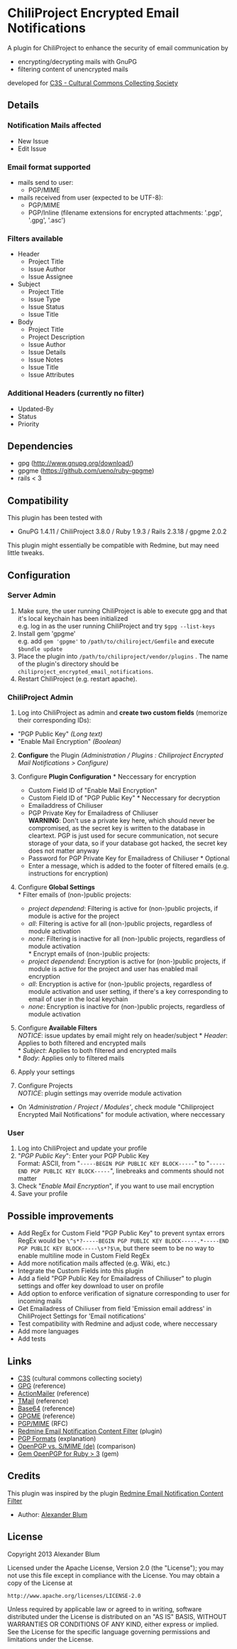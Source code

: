 ChiliProject Encrypted Email Notifications
==========================================

A plugin for ChiliProject to enhance the security of email communication by

* encrypting/decrypting mails with GnuPG
* filtering content of unencrypted mails 

developed for [C3S - Cultural Commons Collecting Society](https://c3s.cc)


Details
-------

### Notification Mails affected

* New Issue
* Edit Issue

### Email format supported

* mails send to user:
  * PGP/MIME
* mails received from user (expected to be UTF-8): 
  * PGP/MIME
  * PGP/Inline (filename extensions for encrypted attachments: '.pgp', '.gpg', '.asc')

### Filters available

* Header
  * Project Title
  * Issue Author
  * Issue Assignee
* Subject
  * Project Title
  * Issue Type
  * Issue Status
  * Issue Title
* Body
  * Project Title
  * Project Description
  * Issue Author
  * Issue Details
  * Issue Notes
  * Issue Title
  * Issue Attributes

### Additional Headers (currently no filter)

* Updated-By
* Status
* Priority


Dependencies
------------

* gpg (http://www.gnupg.org/download/)
* gpgme (https://github.com/ueno/ruby-gpgme)
* rails < 3


Compatibility
-------------

This plugin has been tested with 

* GnuPG 1.4.11 / ChiliProject 3.8.0 / Ruby 1.9.3 / Rails 2.3.18 / gpgme 2.0.2

This plugin might essentially be compatible with Redmine, but may need little tweaks.


Configuration
-------------

### Server Admin

1. Make sure, the user running ChiliProject is able to execute gpg and that it's local keychain has been initialized  
   e.g. log in as the user running ChiliProject and try `$gpg --list-keys`
2. Install gem 'gpgme'  
   e.g. add `gem 'gpgme'` to `/path/to/chiliroject/Gemfile` and execute `$bundle update`
3. Place the plugin into  `/path/to/chiliproject/vendor/plugins` . The name of the plugin's directory should be `chiliproject_encrypted_email_notifications`.
4. Restart ChiliProject (e.g. restart apache).

### ChiliProject Admin

1. Log into ChiliProject as admin and **create two custom fields** (memorize their corresponding IDs):
  * "PGP Public Key" *(Long text)*
  * "Enable Mail Encryption" *(Boolean)*

2. **Configure** the Plugin *(Administration / Plugins : Chiliproject Encrypted Mail Notifications > Configure)*

  1. Configure **Plugin Configuration**
    * Neccessary for encryption
      * Custom Field ID of "Enable Mail Encryption"
      * Custom Field ID of "PGP Public Key"
    * Neccessary for decryption
      * Emailaddress of Chiliuser
      * PGP Private Key for Emailadress of Chiliuser  
        **WARNING**: Don't use a private key here, which should never be compromised, as the secret key is written to the database in cleartext. PGP is just used for secure communication, not secure storage of your data, so if your database got hacked, the secret key does not matter anyway
      * Password for PGP Private Key for Emailadress of Chiliuser
    * Optional
      * Enter a message, which is added to the footer of filtered emails (e.g. instructions for encryption)

  2. Configure **Global Settings**  
    * Filter emails of (non-)public projects:  
      * *project dependend*: Filtering is active for (non-)public projects, if module is active for the project  
      * *all*: Filtering is active for all (non-)public projects, regardless of module activation  
      * *none*: Filtering is inactive for all (non-)public projects, regardless of module activation  
    * Encrypt emails of (non-)public projects:  
      * *project dependend*: Encryption is active for (non-)public projects, if module is active for the project and user has enabled mail encryption  
      * *all*: Encryption is active for (non-)public projects, regardless of module activation and user setting, if there's a key corresponding to email of user in the local keychain  
      * *none*: Encryption is inactive for (non-)public projects, regardless of module activation

  3. Configure **Available Filters**  
     *NOTICE*: issue updates by email might rely on header/subject
    * *Header*: Applies to both filtered and encrypted mails  
    * *Subject*: Applies to both filtered and encrypted mails  
    * *Body*: Applies only to filtered mails  

  4. Apply your settings

3. Configure Projects  
   *NOTICE*: plugin settings may override module activation
  * On *'Administration / Project / Modules'*, check module "Chiliproject Encrypted Mail Notifications" for module activation, where neccessary  


### User

1. Log into ChiliProject and update your profile
2. "*PGP Public Key*": Enter your PGP Public Key   
   Format: ASCII, from "`-----BEGIN PGP PUBLIC KEY BLOCK-----`" to "`-----END PGP PUBLIC KEY BLOCK-----`", linebreaks and comments should not matter
3. Check "*Enable Mail Encryption*", if you want to use mail encryption
4. Save your profile


Possible improvements
---------------------

* Add RegEx for Custom Field "PGP Public Key" to prevent syntax errors  
  RegEx would be `\^s*?-----BEGIN PGP PUBLIC KEY BLOCK-----.*-----END PGP PUBLIC KEY BLOCK-----\s*?$\m`, but there seem to be no way to enable multiline mode in Custom Field RegEx
* Add more notification mails affected (e.g. Wiki, etc.)
* Integrate the Custom Fields into this plugin
* Add a field "PGP Public Key for Emailadress of Chiliuser" to plugin settings and offer key download to user on profile
* Add option to enforce verification of signature corresponding to user for incoming mails
* Get Emailadress of Chiliuser from field 'Emission email address' in ChiliProject Settings for 'Email notifications'
* Test compatibility with Redmine and adjust code, where neccessary
* Add more languages
* Add tests


Links
-----

* [C3S](https://www.c3s.cc/) (cultural commons collecting society)
* [GPG](http://www.gnupg.org/gph/en/manual/x56.html) (reference)
* [ActionMailer](http://apidock.com/rails/ActionMailer/Base) (reference)
* [TMail](http://tmail.rubyforge.org/rdoc/index.html) (reference)
* [Base64](http://ruby-doc.org/stdlib-2.0.0/libdoc/base64/rdoc/Base64.html) (reference)
* [GPGME](http://www.ruby-doc.org/gems/docs/b/benburkert-gpgme-0.1.5/index.html) (reference)
* [PGP/MIME](http://www.ietf.org/rfc/rfc3156.txt) (RFC)
* [Redmine Email Notification Content Filter](http://www.redmine.org/plugins/redmine_email_notification_content_filter) (plugin)
* [PGP Formats](http://binblog.info/2008/03/12/know-your-pgp-implementation/) (explanation)
* [OpenPGP vs. S/MIME (de)](http://www.kes.info/archiv/online/01-01-60-SMIMEvsOpenPGP.htm) (comparison)
* [Gem OpenPGP for Ruby > 3](https://jkraemer.net/openpgp-mail-encryption-with-ruby) (gem)


Credits
-------

This plugin was inspired by the plugin [Redmine Email Notification Content Filter](http://www.redmine.org/plugins/redmine_email_notification_content_filter)

* Author: [Alexander Blum](https://github.com/timegrid)


License
-------

Copyright 2013 Alexander Blum

Licensed under the Apache License, Version 2.0 (the "License");
you may not use this file except in compliance with the License.
You may obtain a copy of the License at

    http://www.apache.org/licenses/LICENSE-2.0

Unless required by applicable law or agreed to in writing, software
distributed under the License is distributed on an "AS IS" BASIS,
WITHOUT WARRANTIES OR CONDITIONS OF ANY KIND, either express or implied.
See the License for the specific language governing permissions and
limitations under the License.